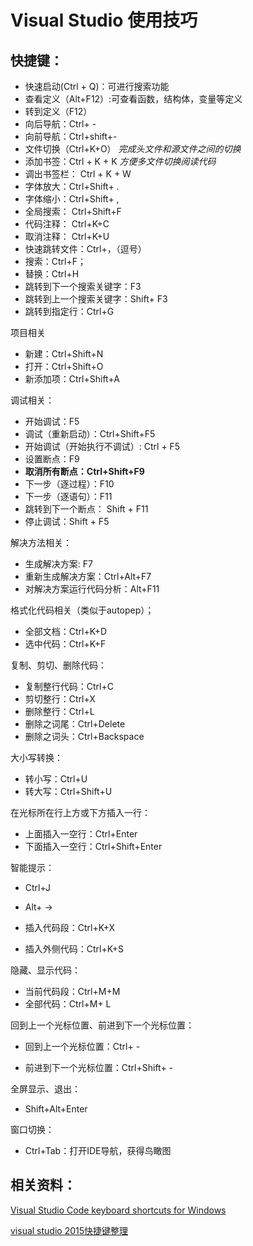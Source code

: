 # Visual Studio 使用技巧

## 快捷键：

* 快速启动(Ctrl + Q)：可进行搜索功能
* 查看定义（Alt+F12）:可查看函数，结构体，变量等定义
* 转到定义（F12）
* 向后导航：Ctrl+ -
* 向前导航：Ctrl+shift+-
* 文件切换（Ctrl+K+O） *完成头文件和源文件之间的切换*
* 添加书签：Ctrl + K + K  *方便多文件切换阅读代码*
* 调出书签栏： Ctrl + K + W
* 字体放大：Ctrl+Shift+ .
* 字体缩小：Ctrl+Shift+ ,
* 全局搜索： Ctrl+Shift+F
* 代码注释： Ctrl+K+C
* 取消注释： Ctrl+K+U
* 快速跳转文件：Ctrl+，（逗号）
* 搜索：Ctrl+F；
* 替换：Ctrl+H
* 跳转到下一个搜索关键字：F3
* 跳转到上一个搜索关键字：Shift+ F3
* 跳转到指定行：Ctrl+G

项目相关

* 新建：Ctrl+Shift+N
* 打开：Ctrl+Shift+O
* 新添加项：Ctrl+Shift+A

调试相关：

* 开始调试：F5
* 调试（重新启动）：Ctrl+Shift+F5
* 开始调试（开始执行不调试）: Ctrl + F5
* 设置断点：F9
* **取消所有断点：Ctrl+Shift+F9**
* 下一步（逐过程）：F10
* 下一步（逐语句）：F11
* 跳转到下一个断点： Shift + F11
* 停止调试：Shift + F5

解决方法相关：

* 生成解决方案: F7
* 重新生成解决方案：Ctrl+Alt+F7
* 对解决方案运行代码分析：Alt+F11

格式化代码相关（类似于autopep）；

* 全部文档：Ctrl+K+D
* 选中代码：Ctrl+K+F

复制、剪切、删除代码：

* 复制整行代码：Ctrl+C
* 剪切整行：Ctrl+X
* 删除整行：Ctrl+L
* 删除之词尾：Ctrl+Delete
* 删除之词头：Ctrl+Backspace

大小写转换：

* 转小写：Ctrl+U
* 转大写：Ctrl+Shift+U

在光标所在行上方或下方插入一行：

* 上面插入一空行：Ctrl+Enter
* 下面插入一空行：Ctrl+Shift+Enter

智能提示：

* Ctrl+J
* Alt+ ->

* 插入代码段：Ctrl+K+X
* 插入外侧代码：Ctrl+K+S

隐藏、显示代码：

* 当前代码段：Ctrl+M+M
* 全部代码：Ctrl+M+ L

回到上一个光标位置、前进到下一个光标位置：

* 回到上一个光标位置：Ctrl+ -

* 前进到下一个光标位置：Ctrl+Shift+ -

全屏显示、退出：

* Shift+Alt+Enter

窗口切换：

* Ctrl+Tab：打开IDE导航，获得鸟瞰图



## 相关资料：

[Visual Studio Code keyboard shortcuts for Windows](https://code.visualstudio.com/shortcuts/keyboard-shortcuts-windows.pdf)

[visual studio 2015快捷键整理](https://www.jianshu.com/p/13668765fc7a)


